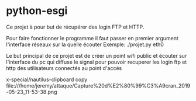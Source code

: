 # python-esgi

Ce projet à pour but de récupérer des login FTP et HTTP.

Pour faire fonctionner le programme il faut passer en premier argument l'interface réseaux sur la quelle écouter
Exemple:
./projet.py eth0

Le but principal de ce projet est de créer un point wifi public et écouter sur l'interface du pc qui diffuse le signal pour pouvoir recuperer les login ftp et http des utilisateurs connectés au point d'accés

x-special/nautilus-clipboard
copy
file:///home/jeremy/attaque/Capture%20d%E2%80%99%C3%A9cran_2019-05-23_11-53-38.png

